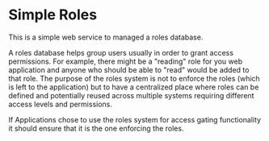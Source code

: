 Simple Roles
===================

This is a simple web service to managed a roles database.

A roles database helps group users usually in order to grant access permissions.  For example, there might be a "reading" role for you web application and anyone who should be able to "read" would be added to that role.  The purpose of the roles system is not to enforce the roles (which is left to the application) but to have a centralized place where roles can be defined and potentially reused across multiple systems requiring different access levels and permissions.

If Applications chose to use the roles system for access gating functionality it should ensure that it is the one enforcing the roles.